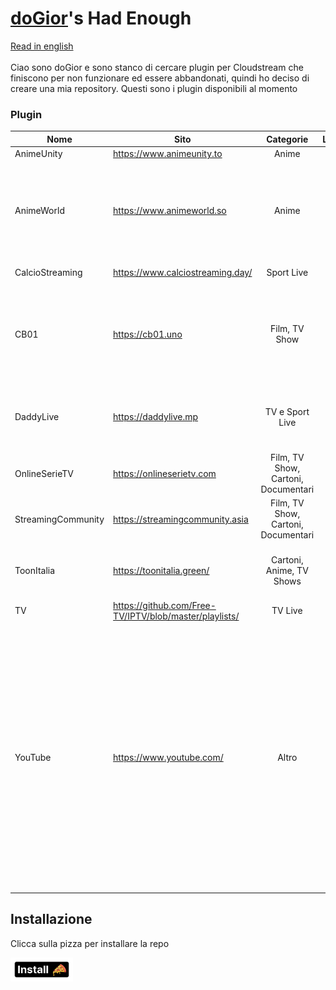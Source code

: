 # [doGior](https://github.com/doGior)'s Had Enough

[Read in english](https://github.com/doGior/doGiorsHadEnough/blob/master/README_en.md) <br><br>
Ciao sono doGior e sono stanco di cercare plugin per Cloudstream che finiscono per non funzionare
ed essere abbandonati, quindi ho deciso di creare una mia repository. Questi sono i plugin
disponibili al momento

### Plugin

| **Nome**           | **Sito**                                               |            **Categorie**            | **Lingua** | **Funzionante** | **Note**                                                                                                                                                                                                                                                                                                     |
|--------------------|--------------------------------------------------------|:-----------------------------------:|:----------:|:---------------:|--------------------------------------------------------------------------------------------------------------------------------------------------------------------------------------------------------------------------------------------------------------------------------------------------------------|  
| AnimeUnity         | https://www.animeunity.to                              |                Anime                |    🇮🇹    |        ✅        |                                                                                                                                                                                                                                                                                                              |
| AnimeWorld         | https://www.animeworld.so                              |                Anime                |    🇮🇹    |        ✅        | Se ti spunta "Connection timed out" prova ad andare nelle impostazioni e imposta dns su https su cloudflare                                                                                                                                                                                                  |
| CalcioStreaming    | https://www.calciostreaming.day/                       |             Sport Live              |    🇮🇹    |        ✅        | Fork da [ItalianProvider](https://github.com/Gian-Fr/ItalianProvider)                                                                                                                                                                                                                                        |
| CB01               | https://cb01.uno                                       |            Film, TV Show            |    🇮🇹    |        ✅        | ⚠️ Potrebbe essere necessario scaricare la versione prerelease di cloudstream perché funzioni ⚠️                                                                                                                                                                                                             |
| DaddyLive          | https://daddylive.mp                                   |           TV e Sport Live           |    🇺🇳    |        ✅        | ⚠️ Potrebbe essere necessario l'uso di una VPN perché funzioni⚠️                                                                                                                                                                                                                                             |
| OnlineSerieTV      | https://onlineserietv.com                              | Film, TV Show, Cartoni, Documentari |    🇮🇹    |        ✅        |                                                                                                                                                                                                                                                                                                              |
| StreamingCommunity | https://streamingcommunity.asia                        | Film, TV Show, Cartoni, Documentari |    🇮🇹    |        ✅        |                                                                                                                                                                                                                                                                                                              |
| ToonItalia         | https://toonitalia.green/                              |      Cartoni, Anime, TV Shows       |    🇮🇹    |        ✅        | La ricerca non funziona perché hanno implementato cloudflare                                                                                                                                                                                                                                                 |
| TV                 | https://github.com/Free-TV/IPTV/blob/master/playlists/ |               TV Live               |    🇺🇳    |        ✅        | Fork da [ItalianProvider](https://github.com/Gian-Fr/ItalianProvider)                                                                                                                                                                                                                                        |
| YouTube            | https://www.youtube.com/                               |                Altro                |    🇺🇳    |        ✅        | ⚠️ Potrebbe essere necessario scaricare la versione prerelease di cloudstream perché funzioni ⚠️ - Puoi incollare l'url di un canale o di una playlist nelle impostazioni del plugin per averli come sezioni nella homepage. Se li vuoi come "serie tv" abiliti i relativi plugin nella ricerca e cercali lì |

## Installazione

Clicca sulla pizza per installare la repo

[<img alt="alt_text" width="100px" src="pizza.png"/>](https://self-similarity.github.io/http-protocol-redirector?r=cloudstreamrepo://raw.githubusercontent.com/doGior/doGiorsHadEnough/builds/repo.json)